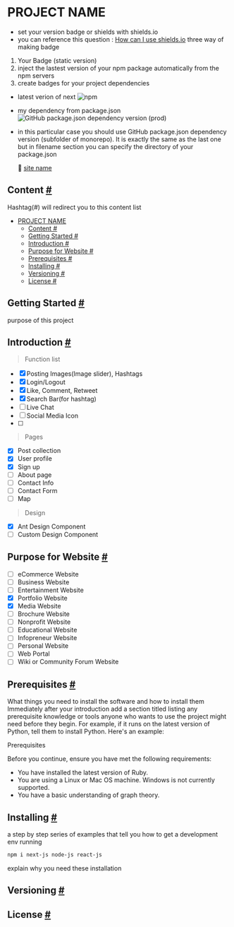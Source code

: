 # PROJECT NAME

- set your version badge or shields with shields.io
- you can reference this question : [How can I use shields.io](https://stackoverflow.com/questions/62726873/with-shields-io-how-to-set-specific-version-of-badge)
  <!-- you can set badge below, about your dependecies -->
  three way of making badge

1. Your Badge (static version)
2. inject the lastest version of your npm package automatically from the npm servers
3. create badges for your project dependencies
<!-- badge here -->

- latest verion of next
  ![npm](https://img.shields.io/npm/v/next?label=next&style=for-the-badge)

- my dependency from package.json
  ![GitHub package.json dependency version (prod)](https://img.shields.io/github/package-json/dependency-version/devstefancho/readme-template/next?style=for-the-badge)

- in this particular case you should use GitHub package.json dependency version (subfolder of monorepo). It is exactly the same as the last one but in filename section you can specify the directory of your package.json
  <!-- your link address -->
  :link: [site name](url)

<!-- shortcut links -->

## Content [#](#content)

Hashtag(#) will redirect you to this content list

- [PROJECT NAME](#project-name)
  - [Content #](#content-)
  - [Getting Started #](#getting-started-)
  - [Introduction #](#introduction-)
  - [Purpose for Website #](#purpose-for-website-)
  - [Prerequisites #](#prerequisites-)
  - [Installing #](#installing-)
  - [Versioning #](#versioning-)
  - [License #](#license-)

<!-- Start of your content demostration or description -->

## Getting Started [#](#content)

purpose of this project

## Introduction [#](#content)

> Function list

- [x] Posting Images(Image slider), Hashtags
- [x] Login/Logout
- [x] Like, Comment, Retweet
- [x] Search Bar(for hashtag)
- [ ] Live Chat
- [ ] Social Media Icon
- [ ]

> Pages

- [x] Post collection
- [x] User profile
- [x] Sign up
- [ ] About page
- [ ] Contact Info
- [ ] Contact Form
- [ ] Map

> Design

- [x] Ant Design Component
- [ ] Custom Design Component

## Purpose for Website [#](#content)

- [ ] eCommerce Website
- [ ] Business Website
- [ ] Entertainment Website
- [x] Portfolio Website
- [x] Media Website
- [ ] Brochure Website
- [ ] Nonprofit Website
- [ ] Educational Website
- [ ] Infopreneur Website
- [ ] Personal Website
- [ ] Web Portal
- [ ] Wiki or Community Forum Website

## Prerequisites [#](#content)

What things you need to install the software and how to install them
Immediately after your introduction add a section titled listing any prerequisite knowledge or tools anyone who wants to use the project might need before they begin. For example, if it runs on the latest version of Python, tell them to install Python. Here's an example:

Prerequisites

Before you continue, ensure you have met the following requirements:

- You have installed the latest version of Ruby.
- You are using a Linux or Mac OS machine. Windows is not currently supported.
- You have a basic understanding of graph theory.

## Installing [#](#content)

a step by step series of examples that tell you how to get a development env running

```bash
npm i next-js node-js react-js
```

explain why you need these installation

## Versioning [#](#content)

## License [#](#content)
